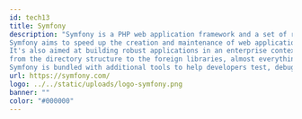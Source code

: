 ```yaml
---
id: tech13
title: Symfony
description: "Symfony is a PHP web application framework and a set of reusable PHP components/libraries.
Symfony aims to speed up the creation and maintenance of web applications and to replace repetitive coding tasks.
It's also aimed at building robust applications in an enterprise context, and aims to give developers full control over the configuration:
from the directory structure to the foreign libraries, almost everything can be customized. To match enterprise development guidelines,
Symfony is bundled with additional tools to help developers test, debug and document projects."
url: https://symfony.com/
logo: ../../static/uploads/logo-symfony.png
banner: ""
color: "#000000"
---
```

